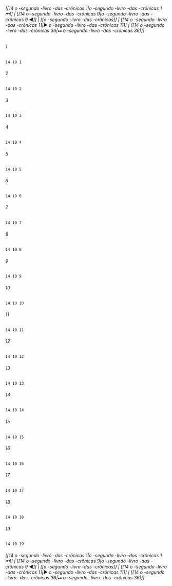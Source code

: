 
###### [[14 o -segundo -livro -das -crônicas 1|o -segundo -livro -das -crônicas 1 ⏮]] | [[14 o -segundo -livro -das -crônicas 9|o -segundo -livro -das -crônicas 9 ◀]] | [[o -segundo -livro -das -crônicas]] | [[14 o -segundo -livro -das -crônicas 11|▶ o -segundo -livro -das -crônicas 11]] | [[14 o -segundo -livro -das -crônicas 36|⏭ o -segundo -livro -das -crônicas 36|]]

###### 1
``` verse
14 10 1 
```
###### 2
``` verse
14 10 2 
```
###### 3
``` verse
14 10 3 
```
###### 4
``` verse
14 10 4 
```
###### 5
``` verse
14 10 5 
```
###### 6
``` verse
14 10 6 
```
###### 7
``` verse
14 10 7 
```
###### 8
``` verse
14 10 8 
```
###### 9
``` verse
14 10 9 
```
###### 10
``` verse
14 10 10 
```
###### 11
``` verse
14 10 11 
```
###### 12
``` verse
14 10 12 
```
###### 13
``` verse
14 10 13 
```
###### 14
``` verse
14 10 14 
```
###### 15
``` verse
14 10 15 
```
###### 16
``` verse
14 10 16 
```
###### 17
``` verse
14 10 17 
```
###### 18
``` verse
14 10 18 
```
###### 19
``` verse
14 10 19 
```

###### [[14 o -segundo -livro -das -crônicas 1|o -segundo -livro -das -crônicas 1 ⏮]] | [[14 o -segundo -livro -das -crônicas 9|o -segundo -livro -das -crônicas 9 ◀]] | [[o -segundo -livro -das -crônicas]] | [[14 o -segundo -livro -das -crônicas 11|▶ o -segundo -livro -das -crônicas 11]] | [[14 o -segundo -livro -das -crônicas 36|⏭ o -segundo -livro -das -crônicas 36|]]

